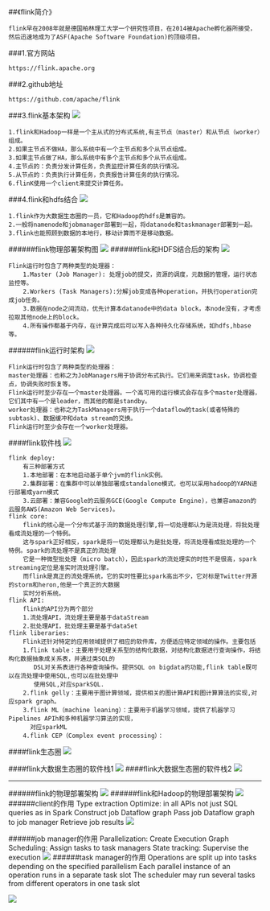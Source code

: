 ##《flink简介》
```
flink早在2008年就是德国柏林理工大学一个研究性项目，在2014被Apache孵化器所接受，
然后迅速地成为了ASF(Apache Software Foundation)的顶级项目。
```
###1.官方网站
```
https://flink.apache.org
```

###2.github地址
```
https://github.com/apache/flink
```

###3.flink基本架构
![](images/Picture0.png) 
```
1.flink和Hadoop一样是一个主从式的分布式系统,有主节点（master）和从节点（worker）组成。
2.如果主节点不做HA，那么系统中有一个主节点和多个从节点组成。
3.如果主节点做了HA，那么系统中有多个主节点和多个从节点组成。
4.主节点的：负责分发计算任务，负责监控计算任务的执行情况。
5.从节点的：负责执行计算任务，负责报告计算任务的执行情况。
6.flinK使用一个client来提交计算任务。
```
###4.flink和hdfs结合
![](images/Picture1.png) 
```
1.flink作为大数据生态圈的一员，它和Hadoop的hdfs是兼容的。
2.一般将namenode和jobmanager部署到一起，将datanode和taskmanager部署到一起。
3.flink也能照顾到数据的本地行，移动计算而不是移动数据。
```







######flink物理部署架构图
![](images/Snip20161105_4.png) 
######flink和HDFS结合后的架构
![](images/Snip20161105_5.png) 
```
Flink运行时包含了两种类型的处理器：
    1.Master (Job Manager): 处理job的提交，资源的调度，元数据的管理，运行状态监控等。
    2.Workers (Task Managers):分解job变成各种operation，并执行operation完成job任务。
    3.数据在node之间流动，优先计算本datanode中的data block，本node没有，才考虑拉取其他node上的block。
    4.所有操作都基于内存，在计算完成后可以写入各种持久化存储系统，如hdfs,hbase等。
```


 
 
######flink运行时架构
![](images/20161027406.png) 
>
```
Flink运行时包含了两种类型的处理器：
master处理器：也称之为JobManagers用于协调分布式执行。它们用来调度task，协调检查点，协调失败时恢复等。
Flink运行时至少存在一个master处理器。一个高可用的运行模式会存在多个master处理器，它们其中有一个是leader，而其他的都是standby。
worker处理器：也称之为TaskManagers用于执行一个dataflow的task(或者特殊的subtask)、数据缓冲和data stream的交换。
Flink运行时至少会存在一个worker处理器。
```

####flink软件栈
![](images/Snip20161103_10.png) 
```
flink deploy:
    有三种部署方式
    1.本地部署：在本地启动基于单个jvm的flink实例。
    2.集群部署：在集群中可以单独部署成standalone模式，也可以采用hadoop的YARN进行部署成yarn模式
    3.云部署：兼容Google的云服务GCE(Google Compute Engine)，也兼容amazon的云服务AWS(Amazon Web Services)。
flink core:
    flink的核心是一个分布式基于流的数据处理引擎,将一切处理都认为是流处理，将批处理看成流处理的一个特例。
    这与spark正好相反，spark是将一切处理都认为是批处理，将流处理看成批处理的一个特例。spark的流处理不是真正的流处理
    它是一种微型批处理（micro batch），因此spark的流处理实的时性不是很高，spark streaming定位是准实时流处理引擎。
    而flink是真正的流处理系统，它的实时性要比spark高出不少，它对标是Twitter开源的storm和heron,他是一个真正的大数据
    实时分析系统。
flink API: 
    flink的API分为两个部分
    1.流处理API，流处理主要是基于dataStream
    2.批处理API，批处理主要是基于dataSet
flink liberaries:    
    Flink还针对特定的应用领域提供了相应的软件库，方便适应特定领域的操作。主要包括
    1.flink table：主要用于处理关系型的结构化数据，对结构化数据进行查询操作，将结构化数据抽象成关系表，并通过类SQL的
       DSL对关系表进行各种查询操作。提供SQL on bigdata的功能,flink table既可以在流处理中使用SQL,也可以在批处理中
       使用SQL,对应sparkSQL.
    2.flink gelly：主要用于图计算领域，提供相关的图计算API和图计算算法的实现,对应spark graph。
    3.flink ML（machine leaning）：主要用于机器学习领域，提供了机器学习Pipelines APIh和多种机器学习算法的实现，
      对应sparkML
    4.flink CEP（Complex event processing）：
```

####flink生态圈
![](images/20150716204639_931.png) 


####flink大数据生态圈的软件栈1
![](images/Snip20161103_11.png) 
####flink大数据生态圈的软件栈2
![](images/Snip20161105_1.png) 

---
######flink的物理部署架构
![](images/Snip20161105_10.png)
######flink和Hadoop的物理部署架构
![](images/Snip20161105_9.png)
######client的作用
Type extraction
Optimize: in all APIs not just SQL queries as in Spark
Construct job Dataflow graph
Pass job Dataflow graph to job manager
Retrieve job results
![](images/Snip20161105_12.png)

######job manager的作用
Parallelization: Create Execution Graph
Scheduling: Assign tasks to task managers
State tracking: Supervise the execution
![](images/Snip20161105_13.png)
######task manager的作用
Operations are split up into tasks depending on the specified parallelism
Each parallel instance of an operation runs in a separate task slot
The scheduler may run several tasks from different operators in one task slot

![](images/Snip20161105_15.png)
